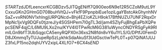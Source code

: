 $START$zdJDfLeencxrKCGBDzv5JlTQgENiff7Q900eo6N9e12R5CZoM9utL9YCxxuGKn2GHmGD708buHVtQJ+vFkfF9PpnpbiEue1oziLgaYBstcAkGhynhNVSaZ+vxRN0NV1xhIngjURPQNcd+Bhj4EZ/oKZLH9ok17BftNUZU7UNF2RqxDrMpNc1jxVg9DQFs0tjzreJ/y4SGSHPem7I0gTL3d/jam4SZlyFujBhgEaPbXQPepcSENF4qjC/L6MU9LXo2nu/KYV4I0TPwRcM6G381uWyncONDYRSgFyA9RImILGn9bfT3UbSqgcCA5enyRQPX0n36xs2N8fdn8vY6u1YLS/G/DPtfJ0FemDD8JXmmqTyTUJupeRpSzLykhkSdaAkuSf3UdGsctiwTePL0T+p07QiNA1JUJZ3fxLP15no2dqhUYV2xipL4XLfO7+6CX4s$END$